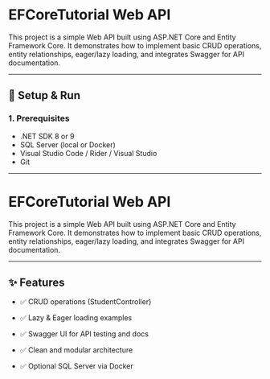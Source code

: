 # EFCoreTutorial Web API

This project is a simple Web API built using ASP.NET Core and Entity Framework Core. It demonstrates how to implement basic CRUD operations, entity relationships, eager/lazy loading, and integrates Swagger for API documentation.

---

## 🔧 Setup & Run

### 1. Prerequisites

- .NET SDK 8 or 9  
- SQL Server (local or Docker)  
- Visual Studio Code / Rider / Visual Studio  
- Git  

---

# EFCoreTutorial Web API

This project is a simple Web API built using ASP.NET Core and Entity Framework Core. It demonstrates how to implement basic CRUD operations, entity relationships, eager/lazy loading, and integrates Swagger for API documentation.

---

## ✨ Features

- ✅ CRUD operations (StudentController)

- ✅ Lazy & Eager loading examples

- ✅ Swagger UI for API testing and docs

- ✅ Clean and modular architecture

- ✅ Optional SQL Server via Docker
